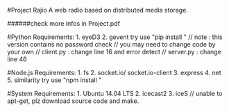 
#Project Rajio
	 A web radio based on distributed media storage.

######check more infos in Project.pdf

#Python Requirements:
	1. eyeD3
	2. gevent
	try use "pip install <package>"
	// note : this version contains no password check
	// you may need to change code by your own
	// client.py : change line 16 and error detect
	// server.py : change line 46

#Node.js Requirements:
	1. fs
	2. socket.io/ socket.io-client
	3. express
	4. net
	5. similarity
	try use "npm install <package>"

#System Requirements:
	1. Ubuntu 14.04 LTS
	2. icecast2
	3. iceS // unable to apt-get, plz download source code and make.
